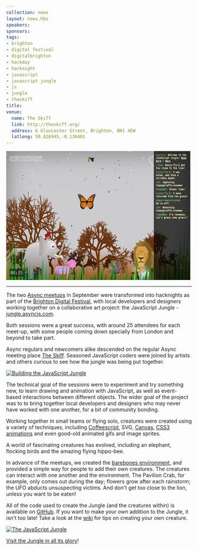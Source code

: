 ```yaml
---
collection: news
layout: news.hbs
speakers:
sponsors:
tags:
- brighton
- digital festival
- digitalbrighton
- hackday
- hacknight
- javascript
- javascript jungle
- js
- jungle
- theskiff
title:
venue:
  name: The Skiff
  link: http://theskiff.org/
  address: 6 Gloucester Street, Brighton, BN1 4EW
  latlong: 50.826945,-0.136401
---
```

<a href="http://jungle.asyncjs.com" title="The JavaScript Jungle"><img src="/img/news/javascript-jungle.jpg" width="500" height="350" alt="The JavaScript Jungle"></a>

<hr />

The two <a href="https://asyncjs.com/jungle/">Async meetups</a> in September were transformed into hacknights as part of the <a href="http://brightondigitalfestival.co.uk">Brighton Digital Festival</a>, with local developers and designers working together on a collaborative art project: the JavaScript Jungle - <a href="http://jungle.asyncjs.com/">jungle.asyncjs.com</a>.

Both sessions were a great success, with around 25 attendees for each meet-up, with some people coming down specially from London and beyond to take part.

Async regulars and newcomers alike descended on the regular Async meeting place <a href="http://theskiff.org/">The Skiff</a>.  Seasoned JavaScript coders were joined by artists and others curious to see how the jungle was being put together.

<a href="http://www.flickr.com/photos/thegingerbloke/6177506924/"><img src="http://farm7.static.flickr.com/6175/6177506924_10240cba78.jpg" alt="Building the JavaScript Jungle" width="500" height="333"></a>

The technical goal of the sessions were to experiment and try something new, to learn drawing and animation with JavaScript, as well as event-based interactions between different objects. The wider goal of the project was to to bring together local developers and designers who may never have worked with one another, for a bit of community bonding.

Working together in small teams or flying solo, creatures were created using a variety of techniques, including <a href="https://asyncjs.com/coffeescript/">Coffeescript</a>, SVG, <a href="https://asyncjs.com/canvas/">Canvas</a>, <a href="https://asyncjs.com/css3/">CSS3 animations</a> and even good-old animated gifs and image sprites.

A world of fascinating creatures has evolved, including an elephant, flocking birds and the amazing flying hippo-bee.

In advance of the meetups, we created the <a href="http://jungle.asyncjs.com/?dev">barebones environment</a>, and provided a simple way for people to add their own creatures. The creatures can interact with one another and the environment. The Pavilion Crab, for example, only comes out during the day; flowers grow after each rainstorm; the UFO abducts unsuspecting victims. And don't get too close to the lion, unless you want to be eaten!

All of the code used to create the Jungle (and the creatures within) is available on <a href="http://github.com/asyncjs/Javascript-Jungle">GitHub</a>. If you want to make your own addition to the Jungle, it isn't too late! Take a look at the <a href="https://github.com/asyncjs/Javascript-Jungle/wiki">wiki</a> for tips on creating your own creature.

<a href="http://www.flickr.com/photos/thegingerbloke/6172978095/"><img src="http://farm7.static.flickr.com/6173/6172978095_f66b404fd1.jpg" alt="The JavaScript Jungle" width="500" height="333"></a>

<a href="http://jungle.asyncjs.com">Visit the Jungle in all its glory</a>!
